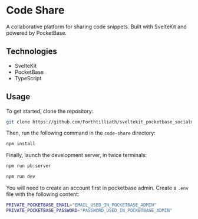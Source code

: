 # Code Share

A collaborative platform for sharing code snippets. Built with SvelteKit and powered by PocketBase.

## Technologies

- SvelteKit
- PocketBase
- TypeScript

## Usage

To get started, clone the repository:
```bash
git clone https://github.com/Forthtilliath/sveltekit_pocketbase_socialmedia.git code-share
```

Then, run the following command in the `code-share` directory:
```bash
npm install
```

Finally, launch the development server, in twice terminals:
```bash
npm run pb:server
```
```bash
npm run dev
```

You will need to create an account first in pocketbase admin. Create a ``.env`` file with the following content:
```bash
PRIVATE_POCKETBASE_EMAIL="EMAIL_USED_IN_POCKETBASE_ADMIN"
PRIVATE_POCKETBASE_PASSWORD="PASSWORD_USED_IN_POCKETBASE_ADMIN"
```
